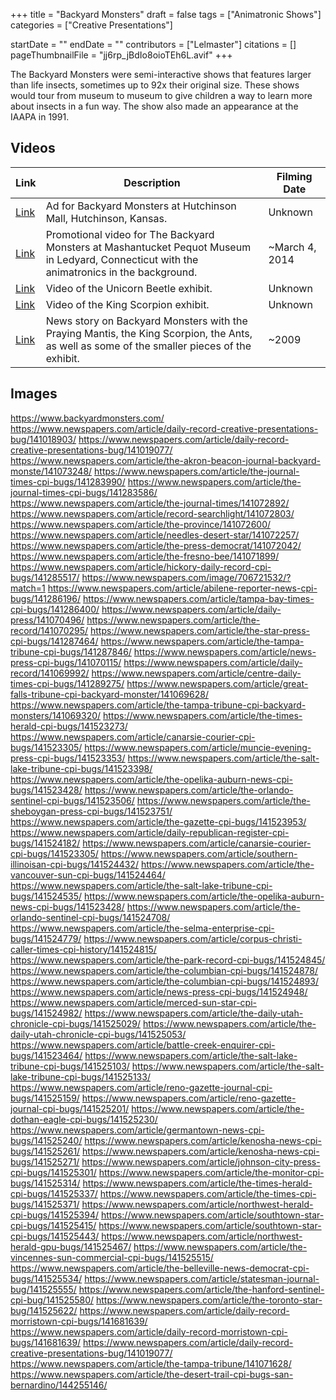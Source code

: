 +++
title = "Backyard Monsters"
draft = false
tags = ["Animatronic Shows"]
categories = ["Creative Presentations"]


startDate = ""
endDate = ""
contributors = ["Lelmaster"]
citations = []
pageThumbnailFile = "jj6rp_jBdIo8oioTEh6L.avif"
+++

The Backyard Monsters were semi-interactive shows that features larger than life insects, sometimes up to 92x their original size. These shows would tour from museum to museum to give children a way to learn more about insects in a fun way. The show also made an appearance at the IAAPA in 1991.

## Videos

| Link                                 | Description                                                                                                                                 | Filming Date   |
|--------------------------------------|---------------------------------------------------------------------------------------------------------------------------------------------|----------------|
| [Link](https://youtu.be/4iPGHcNVxkA) | Ad for Backyard Monsters at Hutchinson Mall, Hutchinson, Kansas.                                                                            | Unknown        |
| [Link](https://youtu.be/cVnUzhq9dio) | Promotional video for The Backyard Monsters at Mashantucket Pequot Museum in Ledyard, Connecticut with the animatronics in the background.  | ~March 4, 2014 |
| [Link](https://youtu.be/EdDHPFEnI0I) | Video of the Unicorn Beetle exhibit.                                                                                                        | Unknown        |
| [Link](https://youtu.be/NA00ZLs1Qsg) | Video of the King Scorpion exhibit.                                                                                                         | Unknown        |
| [Link](https://youtu.be/MGmgTBhpnX0) | News story on Backyard Monsters with the Praying Mantis, the King Scorpion, the Ants, as well as some of the smaller pieces of the exhibit. | ~2009          |

## Images

https://www.backyardmonsters.com/ https://www.newspapers.com/article/daily-record-creative-presentations-bug/141018903/ https://www.newspapers.com/article/daily-record-creative-presentations-bug/141019077/ https://www.newspapers.com/article/the-akron-beacon-journal-backyard-monste/141073248/ https://www.newspapers.com/article/the-journal-times-cpi-bugs/141283990/ https://www.newspapers.com/article/the-journal-times-cpi-bugs/141283586/ https://www.newspapers.com/article/the-journal-times/141072892/ https://www.newspapers.com/article/record-searchlight/141072803/ https://www.newspapers.com/article/the-province/141072600/ https://www.newspapers.com/article/needles-desert-star/141072257/ https://www.newspapers.com/article/the-press-democrat/141072042/ https://www.newspapers.com/article/the-fresno-bee/141071899/ https://www.newspapers.com/article/hickory-daily-record-cpi-bugs/141285517/ https://www.newspapers.com/image/706721532/?match=1 https://www.newspapers.com/article/abilene-reporter-news-cpi-bugs/141286196/ https://www.newspapers.com/article/tampa-bay-times-cpi-bugs/141286400/ https://www.newspapers.com/article/daily-press/141070496/ https://www.newspapers.com/article/the-record/141070295/ https://www.newspapers.com/article/the-star-press-cpi-bugs/141287464/ https://www.newspapers.com/article/the-tampa-tribune-cpi-bugs/141287846/ https://www.newspapers.com/article/news-press-cpi-bugs/141070115/ https://www.newspapers.com/article/daily-record/141069992/ https://www.newspapers.com/article/centre-daily-times-cpi-bugs/141289275/ https://www.newspapers.com/article/great-falls-tribune-cpi-backyard-monster/141069628/ https://www.newspapers.com/article/the-tampa-tribune-cpi-backyard-monsters/141069320/ https://www.newspapers.com/article/the-times-herald-cpi-bugs/141523273/ https://www.newspapers.com/article/canarsie-courier-cpi-bugs/141523305/ https://www.newspapers.com/article/muncie-evening-press-cpi-bugs/141523353/ https://www.newspapers.com/article/the-salt-lake-tribune-cpi-bugs/141523398/ https://www.newspapers.com/article/the-opelika-auburn-news-cpi-bugs/141523428/ https://www.newspapers.com/article/the-orlando-sentinel-cpi-bugs/141523506/ https://www.newspapers.com/article/the-sheboygan-press-cpi-bugs/141523751/ https://www.newspapers.com/article/the-gazette-cpi-bugs/141523953/ https://www.newspapers.com/article/daily-republican-register-cpi-bugs/141524182/ https://www.newspapers.com/article/canarsie-courier-cpi-bugs/141523305/ https://www.newspapers.com/article/southern-illinoisan-cpi-bugs/141524432/ https://www.newspapers.com/article/the-vancouver-sun-cpi-bugs/141524464/ https://www.newspapers.com/article/the-salt-lake-tribune-cpi-bugs/141524535/ https://www.newspapers.com/article/the-opelika-auburn-news-cpi-bugs/141523428/ https://www.newspapers.com/article/the-orlando-sentinel-cpi-bugs/141524708/ https://www.newspapers.com/article/the-selma-enterprise-cpi-bugs/141524779/ https://www.newspapers.com/article/corpus-christi-caller-times-cpi-history/141524815/ https://www.newspapers.com/article/the-park-record-cpi-bugs/141524845/ https://www.newspapers.com/article/the-columbian-cpi-bugs/141524878/ https://www.newspapers.com/article/the-columbian-cpi-bugs/141524893/ https://www.newspapers.com/article/news-press-cpi-bugs/141524948/ https://www.newspapers.com/article/merced-sun-star-cpi-bugs/141524982/ https://www.newspapers.com/article/the-daily-utah-chronicle-cpi-bugs/141525029/ https://www.newspapers.com/article/the-daily-utah-chronicle-cpi-bugs/141525053/ https://www.newspapers.com/article/battle-creek-enquirer-cpi-bugs/141523464/ https://www.newspapers.com/article/the-salt-lake-tribune-cpi-bugs/141525103/ https://www.newspapers.com/article/the-salt-lake-tribune-cpi-bugs/141525133/ https://www.newspapers.com/article/reno-gazette-journal-cpi-bugs/141525159/ https://www.newspapers.com/article/reno-gazette-journal-cpi-bugs/141525201/ https://www.newspapers.com/article/the-dothan-eagle-cpi-bugs/141525230/ https://www.newspapers.com/article/germantown-news-cpi-bugs/141525240/ https://www.newspapers.com/article/kenosha-news-cpi-bugs/141525261/ https://www.newspapers.com/article/kenosha-news-cpi-bugs/141525271/ https://www.newspapers.com/article/johnson-city-press-cpi-bugs/141525301/ https://www.newspapers.com/article/the-monitor-cpi-bugs/141525314/ https://www.newspapers.com/article/the-times-herald-cpi-bugs/141525337/ https://www.newspapers.com/article/the-times-cpi-bugs/141525371/ https://www.newspapers.com/article/northwest-herald-cpi-bugs/141525394/ https://www.newspapers.com/article/southtown-star-cpi-bugs/141525415/ https://www.newspapers.com/article/southtown-star-cpi-bugs/141525443/ https://www.newspapers.com/article/northwest-herald-gpu-bugs/141525467/ https://www.newspapers.com/article/the-vincennes-sun-commercial-cpi-bugs/141525515/ https://www.newspapers.com/article/the-belleville-news-democrat-cpi-bugs/141525534/ https://www.newspapers.com/article/statesman-journal-bug/141525555/ https://www.newspapers.com/article/the-hanford-sentinel-cpi-bug/141525580/ https://www.newspapers.com/article/the-toronto-star-bug/141525622/ https://www.newspapers.com/article/daily-record-morristown-cpi-bugs/141681639/ https://www.newspapers.com/article/daily-record-morristown-cpi-bugs/141681639/ https://www.newspapers.com/article/daily-record-creative-presentations-bug/141019077/ https://www.newspapers.com/article/the-tampa-tribune/141071628/ https://www.newspapers.com/article/the-desert-trail-cpi-bugs-san-bernardino/144255146/